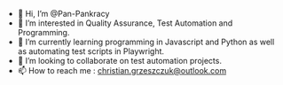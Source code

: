 - 👋 Hi, I’m @Pan-Pankracy
- 👀 I’m interested in Quality Assurance, Test Automation and Programming.
- 🌱 I’m currently learning programming in Javascript and Python as well as automating test scripts in Playwright.
- 💞️ I’m looking to collaborate on test automation projects.
- 📫 How to reach me : christian.grzeszczuk@outlook.com

<!---
Pan-Pankracy/Pan-Pankracy is a ✨ special ✨ repository because its `README.md` (this file) appears on your GitHub profile.
You can click the Preview link to take a look at your changes.
--->
